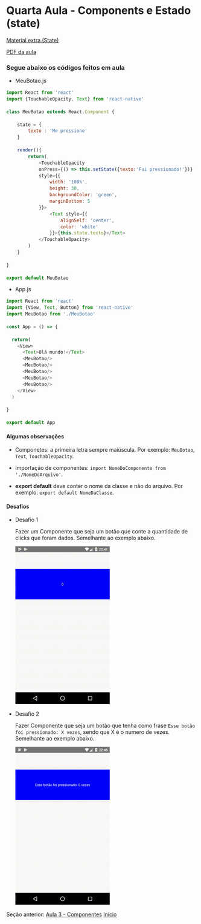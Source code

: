 # Quarta Aula - Components e Estado (state)

[Material extra (State)](https://facebook.github.io/react-native/docs/state)

[PDF da aula](https://github.com/AWLeiseR/ReactNative/blob/master/Aula%204/Componentes%20e%20Estados.pdf)

### Segue abaixo os códigos feitos em aula

* MeuBotao.js

```javascript
import React from 'react'
import {TouchableOpacity, Text} from 'react-native'

class MeuBotao extends React.Component {

    state = {
        texto : 'Me pressione'
    }

    render(){
        return(
            <TouchableOpacity 
            onPress={() => this.setState({texto:'Fui pressionado!'})}
            style={{
                width: '100%',
                height: 30,
                backgroundColor: 'green',
                marginBottom: 5
            }}>
                <Text style={{
                    alignSelf: 'center',
                    color: 'white'
                }}>{this.state.texto}</Text>
            </TouchableOpacity>
        )
    }

}

export default MeuBotao
```

* App.js

```javascript
import React from 'react'
import {View, Text, Button} from 'react-native'
import MeuBotao from './MeuBotao'

const App = () => {

  return(
    <View>
      <Text>Olá mundo!</Text>
      <MeuBotao/>
      <MeuBotao/>
      <MeuBotao/>
      <MeuBotao/>
      <MeuBotao/>
    </View>
  )

}

export default App
```

#### Algumas observações

* Componetes: a primeira letra sempre maiúscula. Por exemplo: `MeuBotao`, `Text`, `TouchableOpacity`.

* Importação de componentes: ` import NomeDoComponente from './NomeDoArquivo' `.

* **export default** deve conter o nome da classe e não do arquivo. Por exemplo:
`export default NomeDaClasse`.

#### Desafios

* Desafio 1

    Fazer um Componente que seja um botão que conte a quantidade de clicks que foram dados. Semelhante ao exemplo abaixo.

    ![](https://github.com/AWLeiseR/ReactNative/blob/master/Aula%204/desafio1.gif)

* Desafio 2

    Fazer Componente que seja um botão que tenha como frase `Esse botão foi pressionado: X vezes`, sendo que X é o numero de vezes. Semelhante ao exemplo abaixo.

    ![](https://github.com/AWLeiseR/ReactNative/blob/master/Aula%204/desafio2.gif)

Seção anterior: [Aula 3 - Componentes](https://github.com/AWLeiseR/ReactNative/tree/master/Aula%203) [Início](https://github.com/AWLeiseR/ReactNative) 